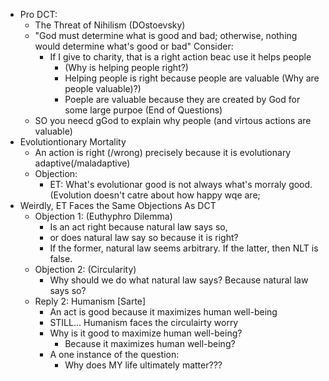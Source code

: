 - Pro DCT:
    * The Threat of Nihilism (DOstoevsky)
    * "God must determine what is good and bad; otherwise, nothing would determine what's good or bad" Consider:
        - If I give to charity, that is a right action beac use it helps people
            * (Why is helping people right?)
            * Helping people is right because people are valuable (Why are people valuable)?)
            * Poeple are valuable because they are created by God for some large purpoe (End of Questions)
    * SO you neecd gGod to explain why people (and virtous actions are valuable)
- Evolutiontionary Mortality
    * An action is right (/wrong) precisely because it is evolutionary adaptive(/maladaptive)
    * Objection:
        - ET: What's evolutionar good is not always what's morraly good. (Evolution doesn't catre about how happy wqe are; 
- Weirdly, ET Faces the Same Objections As DCT
    * Objection 1: (Euthyphro Dilemma) 
        - Is an act right because natural law says so, 
        - or does natural law say so because it is right? 
        - If the former, natural law seems arbitrary. If the latter, then NLT is false.
    * Objection 2:  (Circularity)
        - Why should we do what natural law says? Because natural law says so?
    * Reply 2: Humanism [Sarte] 
        - An act is good because it maximizes human well-being
        - STILL... Humanism faces the circulairty worry
        - Why is it good to maximize human well-being?
            * Because it maximizes human well-being?
        - A one instance of the question:
            * Why does MY life ultimately matter???



